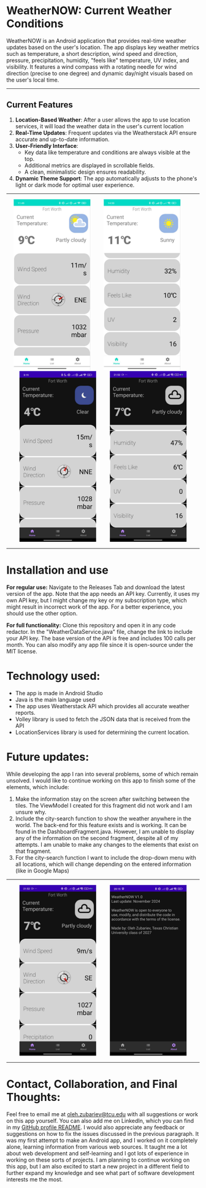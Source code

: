 # WeatherNOW: Current Weather Conditions 

WeatherNOW is an Android application that provides real-time weather updates based on the user's location. The app displays key weather metrics such as temperature, a short description, wind speed and direction, pressure, precipitation, humidity, "feels like" temperature, UV index, and visibility. It features a wind compass with a rotating needle for wind direction (precise to one degree) and dynamic day/night visuals based on the user's local time.

---

## **Current Features**

1. **Location-Based Weather**: After a user allows the app to use location services, it will load the weather data in the user's current location
2. **Real-Time Updates**: Frequent updates via the Weatherstack API ensure accurate and up-to-date information.
3. **User-Friendly Interface**: 
   - Key data like temperature and conditions are always visible at the top.
   - Additional metrics are displayed in scrollable fields.
   - A clean, minimalistic design ensures readability.
4. **Dynamic Theme Support**: The app automatically adjusts to the phone's light or dark mode for optimal user experience.

---

<p align="center">
<img src="images/Weatherapp2.jpg" alt="App Screenshot" width="200"> &nbsp; &nbsp; &nbsp; &nbsp; <img src="images/Weatherapp3.jpg" alt="App Screenshot" width="200"> &nbsp; &nbsp; &nbsp; &nbsp; <img src="images/Weatherapp1.jpg" alt="App Screenshot" width="200"> &nbsp; &nbsp; &nbsp; &nbsp; <img src="images/Weatherapp4.jpg" alt="App Screenshot" width="200">
</p>

---

# Installation and use

**For regular use:** Navigate to the Releases Tab and download the latest version of the app. Note that the app needs an API key. Currently, it uses my own API key, but I might change my key or my subscription type, which might result in incorrect work of the app. For a better experience, you should use the other option.

**For full functionality:** Clone this repository and open it in any code redactor. In the "WeatherDataService.java" file, change the link to include your API key. The base version of the API is free and includes 100 calls per month. You can also modify any app file since it is open-source under the MIT license. 

# Technology used:

- The app is made in Android Studio
- Java is the main language used
- The app uses Weatherstack API which provides all accurate weather reports. 
- Volley library is used to fetch the JSON data that is received from the API
- LocationServices library is used for determining the current location.

# Future updates:

While developing the app I ran into several problems, some of which remain unsolved. I would like to continue working on this app to finish some of the elements, which include:
1. Make the information stay on the screen after switching between the tiles. The ViewModel I created for this fragment did not work and I am unsure why.
2. Include the city-search function to show the weather anywhere in the world. The back-end for this feature exists and is working. It can be found in the DashboardFragment.java. However, I am unable to display any of the information on the second fragment, despite all of my attempts. I am unable to make any changes to the elements that exist on that fragment.
3. For the city-search function I want to include the drop-down menu with all locations, which will change depending on the entered information (like in Google Maps)
   
---

<p align="center">
<img src="images/Weatherapp5.jpg" alt="App Screenshot" width="200"> &nbsp; &nbsp; &nbsp; &nbsp; <img src="images/Weatherapp6.jpg" alt="App Screenshot" width="200">
</p>

---

# Contact, Collaboration, and Final Thoughts:
Feel free to email me at [oleh.zubariev@tcu.edu](mailto:oleh.zubariev@tcu.edu)  with all suggestions or work on this app yourself. You can also add me on LinkedIn, which you can find in my [GitHub profile README](https://github.com/olehzu). I would also appreciate any feedback or suggestions on how to fix the issues discussed in the previous paragraph. It was my first attempt to make an Android app, and I worked on it completely alone, learning information from various web sources. It taught me a lot about web development and self-learning and I got lots of experience in working on these sorts of projects. I am planning to continue working on this app, but I am also excited to start a new project in a different field to further expand my knowledge and see what part of software development interests me the most. 
